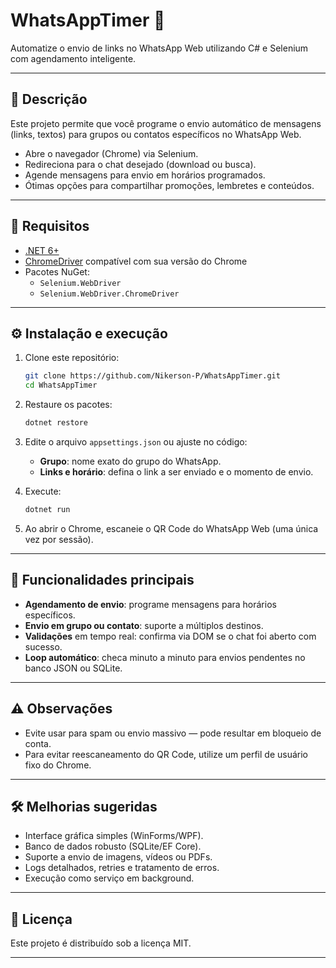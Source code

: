 # WhatsAppTimer 🚀

Automatize o envio de links no WhatsApp Web utilizando C# e Selenium com agendamento inteligente.

---

## 🧠 Descrição

Este projeto permite que você programe o envio automático de mensagens (links, textos) para grupos ou contatos específicos no WhatsApp Web.

- Abre o navegador (Chrome) via Selenium.
- Redireciona para o chat desejado (download ou busca).
- Agende mensagens para envio em horários programados.
- Ótimas opções para compartilhar promoções, lembretes e conteúdos.

---

## 🔧 Requisitos

- [.NET 6+](https://dotnet.microsoft.com/)
- [ChromeDriver](https://sites.google.com/a/chromium.org/chromedriver/) compatível com sua versão do Chrome
- Pacotes NuGet:
  - `Selenium.WebDriver`
  - `Selenium.WebDriver.ChromeDriver`

---

## ⚙️ Instalação e execução

1. Clone este repositório:

    ```bash
    git clone https://github.com/Nikerson-P/WhatsAppTimer.git
    cd WhatsAppTimer
    ```

2. Restaure os pacotes:

    ```bash
    dotnet restore
    ```

3. Edite o arquivo `appsettings.json` ou ajuste no código:
   - **Grupo**: nome exato do grupo do WhatsApp.
   - **Links e horário**: defina o link a ser enviado e o momento de envio.

4. Execute:

    ```bash
    dotnet run
    ```

5. Ao abrir o Chrome, escaneie o QR Code do WhatsApp Web (uma única vez por sessão).

---

## 🔑 Funcionalidades principais

- **Agendamento de envio**: programe mensagens para horários específicos.
- **Envio em grupo ou contato**: suporte a múltiplos destinos.
- **Validações** em tempo real: confirma via DOM se o chat foi aberto com sucesso.
- **Loop automático**: checa minuto a minuto para envios pendentes no banco JSON ou SQLite.

---

## ⚠️ Observações

- Evite usar para spam ou envio massivo — pode resultar em bloqueio de conta.
- Para evitar reescaneamento do QR Code, utilize um perfil de usuário fixo do Chrome.

---

## 🛠 Melhorias sugeridas

- Interface gráfica simples (WinForms/WPF).
- Banco de dados robusto (SQLite/EF Core).
- Suporte a envio de imagens, vídeos ou PDFs.
- Logs detalhados, retries e tratamento de erros.
- Execução como serviço em background.

---

## 📄 Licença 

Este projeto é distribuído sob a licença MIT.  

---
